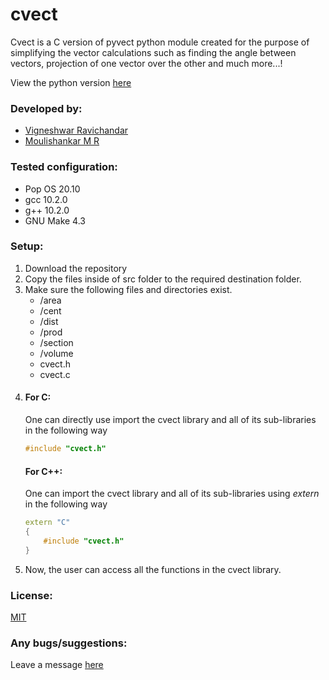 # cvect

Cvect is a C version of pyvect python module created for the purpose of simplifying the vector calculations such as finding the angle between vectors, projection of one vector over the other and much more...!

View the python version [here](https://github.com/ToastCoder/pyvect/)

### Developed by: 
* [Vigneshwar Ravichandar](https://github.com/ToastCoder/) 
* [Moulishankar M R](https://github.com/Moulishankar10) 

### Tested configuration:
* Pop OS 20.10 
* gcc 10.2.0 
* g++ 10.2.0
* GNU Make 4.3 

### Setup: 
1. Download the repository
2. Copy the files inside of src folder to the required destination folder.
3. Make sure the following files and directories exist.
    * /area
    * /cent
    * /dist
    * /prod
    * /section
    * /volume
    * cvect.h
    * cvect.c
4. #### For C: 
    One can directly use import the cvect library and all of its sub-libraries in the following way 
    ```c
    #include "cvect.h"
    ``` 
   #### For C++:
   One can import the cvect library and all of its sub-libraries using *extern* in the following way 
   ```cpp
   extern "C"
   {
       #include "cvect.h"
   } 
5. Now, the user can access all the functions in the cvect library.

### License:
[MIT](https://choosealicense.com/licenses/mit/)

### Any bugs/suggestions:
Leave a message [here](https://t.me/ToastCoder)
